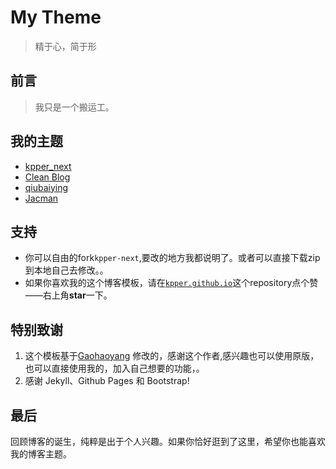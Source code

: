 # My Theme

> 精于心，简于形

## 前言
>我只是一个搬运工。 
## 我的主题
* [kpper_next](https://github.com/kpper/kpper_next)
* <a href="https://startbootstrap.com/template-overviews/clean-blog/" target="view_window">Clean Blog</a> 
* [qiubaiying](https://github.com/qiubaiying/qiubaiying.github.io)
* [Jacman](https://github.com/wuchong/jacman) 
## 支持
* 你可以自由的fork`kpper-next`,要改的地方我都说明了。或者可以直接下载zip到本地自己去修改。。
* 如果你喜欢我的这个博客模板，请在[`kpper.github.io`](https://kpper.github.io/kpper_next/)这个repository点个赞——右上角**star**一下。

## 特别致谢

1. 这个模板基于[Gaohaoyang](https://github.com/Gaohaoyang/gaohaoyang.github.io)  修改的，感谢这个作者,感兴趣也可以使用原版，也可以直接使用我的，加入自己想要的功能，。
2. 感谢 Jekyll、Github Pages 和 Bootstrap!

## 最后
回顾博客的诞生，纯粹是出于个人兴趣。如果你恰好逛到了这里，希望你也能喜欢我的博客主题。
